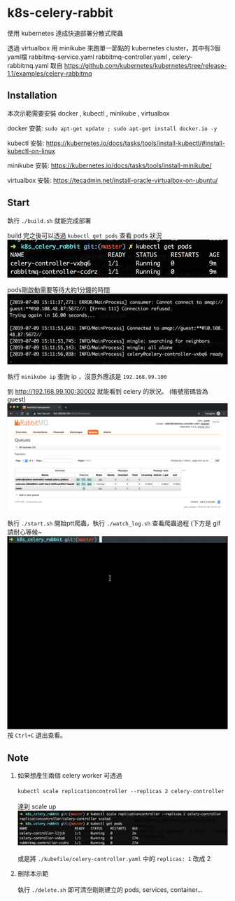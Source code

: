 # k8s-celery-rabbit

使用 kubernetes 達成快速部署分散式爬蟲

透過 virtualbox 用 minikube 來跑單一節點的 kubernetes cluster，其中有3個yaml檔 rabbitmq-service.yaml rabbitmq-controller.yaml , celery-rabbitmq.yaml 取自 https://github.com/kubernetes/kubernetes/tree/release-1.1/examples/celery-rabbitmq


## Installation
本次示範需要安裝 docker , kubectl , minikube , virtualbox

docker 安裝: `sudo apt-get update ; sudo apt-get install docker.io -y`

kubectl 安裝: https://kubernetes.io/docs/tasks/tools/install-kubectl/#install-kubectl-on-linux

minikube 安裝: https://kubernetes.io/docs/tasks/tools/install-minikube/

virtualbox 安裝: https://tecadmin.net/install-oracle-virtualbox-on-ubuntu/



## Start
執行 `./build.sh` 就能完成部署

build 完之後可以透過 `kubectl get pods` 查看 pods 狀況
![image](https://github.com/kh555069/k8s_celery_rabbit/blob/master/get-pods.png)

pods剛啟動需要等待大約1分鐘的時間
![image](https://github.com/kh555069/k8s_celery_rabbit/blob/master/watch.png)


執行 `minikube ip` 查詢 ip ，沒意外應該是 `192.168.99.100`

到 http://192.168.99.100:30002 就能看到 celery 的狀況。
(帳號密碼皆為 guest)
![image](https://github.com/kh555069/k8s_celery_rabbit/blob/master/rabbit-management.png)


執行 `./start.sh` 開始ptt爬蟲，執行 `./watch_log.sh` 查看爬蟲過程 (下方是 gif 請耐心等候~
![image](https://github.com/kh555069/k8s_celery_rabbit/blob/master/k8s-start.gif)
按 `Ctrl+C` 退出查看。



## Note

1. 如果想產生兩個 celery worker 可透過<br></br>
  `kubectl scale replicationcontroller --replicas 2 celery-controller` <br></br>
達到 scale up
![image](https://github.com/kh555069/k8s_celery_rabbit/blob/master/scale-up.png)<br></br>
或是將 `./kubefile/celery-controller.yaml` 中的 `replicas: 1`  改成 2



2. 刪除本示範<br></br>
執行 `./delete.sh` 即可清空剛剛建立的 pods, services, container...
